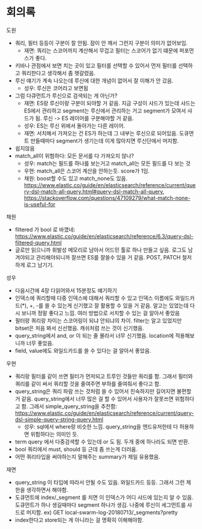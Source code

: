 # 회의록

도원
- 쿼리, 필터 등등이 구분이 잘 안됨. 잠이 안 깨서 그런지 구분이 의미가 없어보임.
    - 재면: 쿼리는 스코어까지 계산해서 무겁고 필터는 스코어가 없기 떄문에 퍼포먼스가 좋다.
- 키바나 관점에서 보면 치는 곳이 있고 필터를 선택할 수 있어서 먼저 필터를 선택하고 쿼리한다고 생각해서 좀 헷갈렸음.
- 루신 얘기가 계속 나오는데 루신에 대한 개념이 없어서 잘 이해가 안 갔음.
    - 성우: 루신은 코어라고 보면됨
- 그럼 다큐먼트가 루신으로 검색되는 게 아닌가?
    - 재면: ES랑 루신이랑 구분이 되야할 거 같음. 지금 구성이 샤드가 있는데 샤드는 ES에서 관리하고 segment는 루신에서 관리하는 거고 segment가 모여서 샤드가 됨. 루신 -> ES 레이어를 구분해야할 거 같음.
    - 성우: ES는 루신 위에서 돌아가는 다른 레이어.
    - 재면: 서치해서 가져오는 건 ES가 하는데 그 내부는 루신으로 되어있음. 도큐먼트 만들때마다 segment가 생기는데 이게 많아지면 루신단에서 머지함.
- 쉽지않음
- match_all이 위험하다: 모든 문서를 다 가져오지 않나?
    - 성우: match는 필드를 하나를 보는거고 match_all는 모든 필드를 다 보는 것
    - 우현: match_all은 스코어 계산을 안하는듯. score가 1임. 
    - 채원: boost할 수도 있고 match_none도 있음. https://www.elastic.co/guide/en/elasticsearch/reference/current/query-dsl-match-all-query.html#query-dsl-match-all-query, https://stackoverflow.com/questions/47109279/what-match-none-is-useful-for

채원
- filtered 가 bool 로 바꼈네: https://www.elastic.co/guide/en/elasticsearch/reference/6.3/query-dsl-filtered-query.html
- 글로만 읽으니까 휘발성 메모리로 남아서 어드민 툴로 하나 만들고 싶음. 로그도 남겨야되고 관리해야되니까 잘쓰면 ES를 잘쓸수 있을 거 같음. POST, PATCH 철저하게 로그 남기기.

성우
- 다음시간에 4장 다읽어와서 15분정도 얘기하기
- 인덱스에 쿼리할때 다중 인덱스에 대해서 쿼리할 수 있고 인덱스 이름에도 와일드카드(*), +, -를 쓸 수 있는게 신기했고 잘 활용할 수 있을 거 같음. 알고는 있었는데 다시 보니까 정말 좋다고 느낌. 여러 방법으로 서치할 수 있는 걸 알아서 좋았음
- 필터랑 쿼리랑 차이는 스코어링이 되냐 안되냐의 차이. filter는 알고 있었지만 bitset은 처음 봐서 신선했음. 캐쉬처럼 쓰는 것이 신기했음.
- query_string에서 and, or 이 되는 줄 몰라서 너무 신기했음. location에 적용해보니까 너무 좋았음.
- field, value에도 와일드카드를 쓸 수 있다는 걸 알아서 좋았음.

우현
- 쿼리랑 필터를 같이 쓰면 필터가 먼저되고 트루인 것들만 쿼리를 함. 그래서 필터와 쿼리를 같이 써서 쿼리할 것을 줄여주면 부하를 줄여줘서 좋다고 함.
- query_string은 쿼리 파람 쓰는 것처럼 쓸 수 있어서 친숙하지만 길어지면 불편할 거 같음. query_string에서 너무 많은 걸 할 수 있어서 사용자가 잘못쓰면 위험하다고 함. 그래서 simple_query_string을 추천함: https://www.elastic.co/guide/en/elasticsearch/reference/current/query-dsl-simple-query-string-query.html
    - 성우: sql에서 where랑 비슷한 느낌. query_string을 엔드유저한테 다 허용하면 위험하다는 의미인 듯.
- term query 에서 다중검색할 수 있는데 or 도 됨. 두개 중에 하나라도 되면 반환.
- bool 쿼리에서 must, should 등 근데 좀 쓰는게 더러움.
- 어떤 쿼리타입을 써야하는지 말해주는 summary가 제일 유용했음.

재면
- query_string 이 타입에 따라서 안될 수도 있음. 와일드카드 등등. 그래서 그런 제한을 생각하면서 해야함.
- 도큐먼트에 index/_segment 를 치면 이 인덱스가 어디 샤드에 있는지 알 수 있음. 도큐먼트가 하나 생길때마다 segment 하나가 생김. 나중에 루신이 세그먼트를 샤드로 머지함. ex) GET local-swarm-log-20180713/_segments?pretty
- index한다고 store되는 게 아니라는 걸 명확히 이해해야함.
